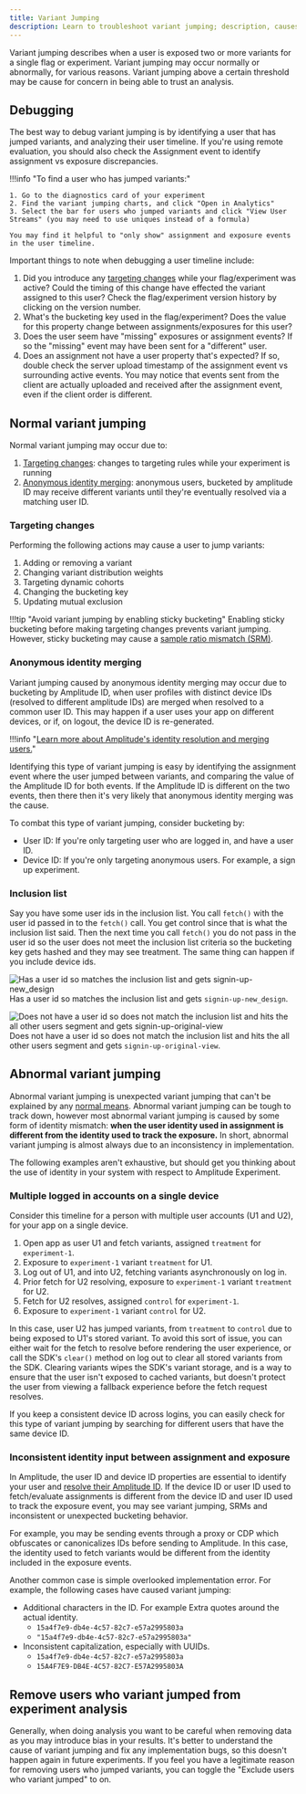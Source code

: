 ```yaml
---
title: Variant Jumping
description: Learn to troubleshoot variant jumping; description, causes, and solutions.
---
```


Variant jumping describes when a user is exposed two or more variants for a single flag or experiment. Variant jumping may occur normally or abnormally, for various reasons. Variant jumping above a certain threshold may be cause for concern in being able to trust an analysis.

## Debugging

The best way to debug variant jumping is by identifying a user that has jumped variants, and analyzing their user timeline. If you're using remote evaluation, you should also check the Assignment event to identify assignment vs exposure discrepancies.

!!!info "To find a user who has jumped variants:"

    1. Go to the diagnostics card of your experiment
    2. Find the variant jumping charts, and click "Open in Analytics"
    3. Select the bar for users who jumped variants and click "View User Streams" (you may need to use uniques instead of a formula)

    You may find it helpful to "only show" assignment and exposure events in the user timeline.

Important things to note when debugging a user timeline include:

1. Did you introduce any [targeting changes](#targeting-changes) while your flag/experiment was active? Could the timing of this change have effected the variant assigned to this user? Check the flag/experiment version history by clicking on the version number.
2. What's the bucketing key used in the flag/experiment? Does the value for this property change between assignments/exposures for this user?
3. Does the user seem have "missing" exposures or assignment events? If so the "missing" event may have been sent for a "different" user.
4. Does an assignment not have a user property that's expected? If so, double check the server upload timestamp of the assignment event vs surrounding active events. You may notice that events sent from the client are actually uploaded and received after the assignment event, even if the client order is different.

## Normal variant jumping

Normal variant jumping may occur due to:

1. [Targeting changes](#targeting-changes): changes to targeting rules while your experiment is running
2. [Anonymous identity merging](#anonymous-identity-merging): anonymous users, bucketed by amplitude ID may receive different variants until they're eventually resolved via a matching user ID.

### Targeting changes

Performing the following actions may cause a user to jump variants:

1. Adding or removing a variant
2. Changing variant distribution weights
3. Targeting dynamic cohorts
4. Changing the bucketing key
5. Updating mutual exclusion

!!!tip "Avoid variant jumping by enabling sticky bucketing"
    Enabling sticky bucketing before making targeting changes prevents variant jumping. However, sticky bucketing may cause a [sample ratio mismatch (SRM)](./sample-ratio-mismatch.md).

### Anonymous identity merging

Variant jumping caused by anonymous identity merging may occur due to bucketing by Amplitude ID, when user profiles with distinct device IDs (resolved to different amplitude IDs) are merged when resolved to a common user ID. This may happen if a user uses your app on different devices, or if, on logout, the device ID is re-generated.

!!!info "[Learn more about Amplitude's identity resolution and merging users.](https://help.amplitude.com/hc/en-us/articles/115003135607-Track-unique-users-in-Amplitude#h_e9913ce1-549a-4d88-a832-1f56aede581a)"

 Identifying this type of variant jumping is easy by identifying the assignment event where the user jumped between variants, and comparing the value of the Amplitude ID for both events. If the Amplitude ID is different on the two events, then there then it's very likely that anonymous identity merging was the cause.

To combat this type of variant jumping, consider bucketing by:

* User ID: If you're only targeting user who are logged in, and have a user ID.
* Device ID: If you're only targeting anonymous users. For example, a sign up experiment.

### Inclusion list

Say you have some user ids in the inclusion list. You call `fetch()` with the user id passed in to the `fetch()` call. You get control since that is what the inclusion list said. Then the next time you call `fetch()` you do not pass in the user id so the user does not meet the inclusion list criteria so the bucketing key gets hashed and they may see treatment. The same thing can happen if you include device ids.

![Has a user id so matches the inclusion list and gets signin-up-new_design](../../../assets/images/experiment/inclusion-list-variant-jumping-1.png) Has a user id so matches the inclusion list and gets `signin-up-new_design`.

![Does not have a user id so does not match the inclusion list and hits the all other users segment and gets signin-up-original-view](../../../assets/images/experiment/inclusion-list-variant-jumping-2.png) Does not have a user id so does not match the inclusion list and hits the all other users segment and gets `signin-up-original-view`.

## Abnormal variant jumping

Abnormal variant jumping is unexpected variant jumping that can't be explained by any [normal means](#normal-variant-jumping). Abnormal variant jumping can be tough to track down, however most abnormal variant jumping is caused by some form of identity mismatch: **when the user identity used in assignment is different from the identity used to track the exposure.** In short, abnormal variant jumping is almost always due to an inconsistency in implementation.

The following examples aren't exhaustive, but should get you thinking about the use of identity in your system with respect to Amplitude Experiment.

### Multiple logged in accounts on a single device

Consider this timeline for a person with multiple user accounts (U1 and U2), for your app on a single device.

1. Open app as user U1 and fetch variants, assigned `treatment` for `experiment-1`.
2. Exposure to `experiment-1` variant `treatment` for U1.
3. Log out of U1, and into U2, fetching variants asynchronously on log in.
4. Prior fetch for U2 resolving, exposure to `experiment-1` variant `treatment` for U2.
5. Fetch for U2 resolves, assigned `control` for `experiment-1`.
6. Exposure to `experiment-1` variant `control` for U2.

In this case, user U2 has jumped variants, from `treatment` to `control` due to being exposed to U1's stored variant. To avoid this sort of issue, you can either wait for the fetch to resolve before rendering the user experience, or call the SDK's `clear()` method on log out to clear all stored variants from the SDK. Clearing variants wipes the SDK's variant storage, and is a way to ensure that the user isn't exposed to cached variants, but doesn't protect the user from viewing a fallback experience before the fetch request resolves.

If you keep a consistent device ID across logins, you can easily check for this type of variant jumping by searching for different users that have the same device ID.

### Inconsistent identity input between assignment and exposure

In Amplitude, the user ID and device ID properties are essential to identify your user and [resolve their Amplitude ID](https://help.amplitude.com/hc/en-us/articles/115003135607-Track-unique-users-in-Amplitude#h_e9913ce1-549a-4d88-a832-1f56aede581a). If the device ID or user ID used to fetch/evaluate assignments is different from the device ID and user ID used to track the exposure event, you may see variant jumping, SRMs and inconsistent or unexpected bucketing behavior.

For example, you may be sending events through a proxy or CDP which obfuscates or canonicalizes IDs before sending to Amplitude. In this case, the identity used to fetch variants would be different from the identity included in the exposure events.

Another common case is simple overlooked implementation error. For example, the following cases have caused variant jumping:

* Additional characters in the ID. For example Extra quotes around the actual identity.
    * `15a4f7e9-db4e-4c57-82c7-e57a2995803a`
    * `"15a4f7e9-db4e-4c57-82c7-e57a2995803a"`
* Inconsistent capitalization, especially with UUIDs.
    * `15a4f7e9-db4e-4c57-82c7-e57a2995803a`
    * `15A4F7E9-DB4E-4C57-82C7-E57A2995803A`

## Remove users who variant jumped from experiment analysis

Generally, when doing analysis you want to be careful when removing data as you may introduce bias in your results. It's better to understand the cause of variant jumping and fix any implementation bugs, so this doesn't happen again in future  experiments. If you feel you have a legitimate reason for removing users who jumped variants, you can toggle the "Exclude users who variant jumped" to on.
